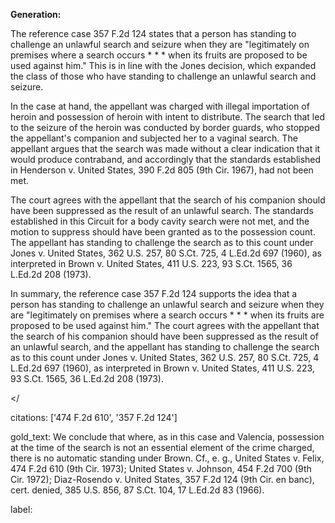 **Generation:**

 <answer>

The reference case 357 F.2d 124 states that a person has standing to challenge an unlawful search and seizure when they are "legitimately on premises where a search occurs * * * when its fruits are proposed to be used against him." This is in line with the Jones decision, which expanded the class of those who have standing to challenge an unlawful search and seizure.

In the case at hand, the appellant was charged with illegal importation of heroin and possession of heroin with intent to distribute. The search that led to the seizure of the heroin was conducted by border guards, who stopped the appellant's companion and subjected her to a vaginal search. The appellant argues that the search was made without a clear indication that it would produce contraband, and accordingly that the standards established in Henderson v. United States, 390 F.2d 805 (9th Cir. 1967), had not been met.

The court agrees with the appellant that the search of his companion should have been suppressed as the result of an unlawful search. The standards established in this Circuit for a body cavity search were not met, and the motion to suppress should have been granted as to the possession count. The appellant has standing to challenge the search as to this count under Jones v. United States, 362 U.S. 257, 80 S.Ct. 725, 4 L.Ed.2d 697 (1960), as interpreted in Brown v. United States, 411 U.S. 223, 93 S.Ct. 1565, 36 L.Ed.2d 208 (1973).

In summary, the reference case 357 F.2d 124 supports the idea that a person has standing to challenge an unlawful search and seizure when they are "legitimately on premises where a search occurs * * * when its fruits are proposed to be used against him." The court agrees with the appellant that the search of his companion should have been suppressed as the result of an unlawful search, and the appellant has standing to challenge the search as to this count under Jones v. United States, 362 U.S. 257, 80 S.Ct. 725, 4 L.Ed.2d 697 (1960), as interpreted in Brown v. United States, 411 U.S. 223, 93 S.Ct. 1565, 36 L.Ed.2d 208 (1973).

</

citations: ['474 F.2d 610', '357 F.2d 124']

gold_text: We conclude that where, as in this case and Valencia, possession at the time of the search is not an essential element of the crime charged, there is no automatic standing under Brown. Cf., e. g., United States v. Felix, 474 F.2d 610 (9th Cir. 1973); United States v. Johnson, 454 F.2d 700 (9th Cir. 1972); Diaz-Rosendo v. United States, 357 F.2d 124 (9th Cir. en banc), cert. denied, 385 U.S. 856, 87 S.Ct. 104, 17 L.Ed.2d 83 (1966).

label: 